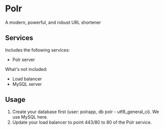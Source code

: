 Polr
=====
A modern, powerful, and robust URL shortener

Services
--------
Includes the following services:
- Polr server

What's not included:
- Load balancer
- MySQL server

Usage
-----
1. Create your database first (user: polrapp, db polr - utf8_general_ci). We use MySQL here.
2. Update your load balancer to point 443/80 to 80 of the Polr service.
